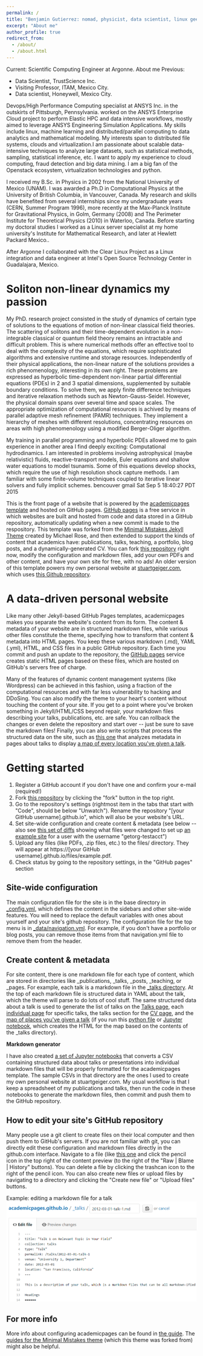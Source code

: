 ```yaml
---
permalink: /
title: "Benjamin Gutierrez: nomad, physicist, data scientist, linux geek"
excerpt: "About me"
author_profile: true
redirect_from: 
  - /about/
  - /about.html
---
```



Current: Scientific Computing Engineer at Argonne. About me
Previous:
 - Data Scientist, TrustScience Inc.
 - Visiting Professor, ITAM, Mexico City.
 - Data scientist, Honeywell, Mexico City.

Devops/High Performance Computing specialist at ANSYS Inc. in the outskirts of Pittsburgh, Pennsylvania. worked on the ANSYS Enterprise Cloud project to perform Elastic HPC and data intensive workflows, mostly aimed to leverage ANSYS Engineering Simulation Applications. My skills include linux, machine learning and distributed/parallel computing to data analytics and mathematical modeling. My interests span to distributed file systems, clouds and virtualization.I am passionate about scalable data-intensive techniques to analyze large datasets, such as statistical methods, sampling, statistical inference, etc. I want to apply my experience to cloud computing, fraud detection and big data mining. I am a big fan of the Openstack ecosystem, virtualization technologies and python.

I received my B.Sc. in Physics in 2002 from the National University of Mexico (UNAM). I was awarded a Ph.D in Computational Physics at the University of British Columbia, in Vancouver, Canada. My research and skills have benefited from several internships since my undergraduate years (CERN, Summer Program 1996), more recently at the Max-Planck Institute for Gravitational Physics, in Golm, Germany (2008) and The Perimeter Institute for Theoretical Physics (2010) in Waterloo, Canada. Before starting my doctoral studies I worked as a Linux server specialist at my home university's Institute for Mathematical Research, and later at Hewlett Packard Mexico..

After Argonne I collaborated with the Clear Linux Project as a Linux integration and data engineer at Intel's Open Source Technology Center in Guadalajara, Mexico.

Soliton non-linear dynamics my passion
======

My PhD. research project consisted in the study of dynamics of certain type of solutions to the equations of motion of non-linear classical field theories. The scattering of solitons and their time-dependent evolution in a non-integrable classical or quantum field theory remains an intractable and difficult problem. This is where numerical methods offer an effective tool to deal with the complexity of the equations, which require sophisticated algorithms and extensive runtime and storage resources. Independently of their physical applications, the non-linear nature of the solutions provides a rich phenomenology, interesting in its own right.
These problems are expressed as hyperbolic time-dependent non-linear partial differential equations (PDEs) in 2 and 3 spatial dimensions, supplemented by suitable  boundary conditions. To solve them, we apply finite difference techniques and iterative relaxation methods such as Newton-Gauss-Seidel. However, the physical domain spans over several time and space scales. The appropriate optimization of computational resources is achived by means of parallel adaptive mesh refinement (PAMR) techniques. They implement a hierarchy of meshes with different resolutions, concentrating resources on areas with high phenomenology using a modified Berger-Oliger algorithm.

My training in parallel programming and hyperbolic PDEs allowed me to gain experience in another area I find deeply exciting: Computational hydrodinamics. I am interested in problems involving astrophysical (maybe relativistic) fluids, reactive-transport models, Euler equations and shallow water equations to model tsunamis. Some of this equations develop shocks, which require the use of high resolution shock capture methods. I am familiar with some finite-volume techniques coupled to iterative linear solvers and fully implicit schemes. bencouver gmail Sat Sep 5 18:40:27 PDT 2015 



This is the front page of a website that is powered by the [academicpages template](https://github.com/academicpages/academicpages.github.io) and hosted on GitHub pages. [GitHub pages](https://pages.github.com) is a free service in which websites are built and hosted from code and data stored in a GitHub repository, automatically updating when a new commit is made to the respository. This template was forked from the [Minimal Mistakes Jekyll Theme](https://mmistakes.github.io/minimal-mistakes/) created by Michael Rose, and then extended to support the kinds of content that academics have: publications, talks, teaching, a portfolio, blog posts, and a dynamically-generated CV. You can fork [this repository](https://github.com/academicpages/academicpages.github.io) right now, modify the configuration and markdown files, add your own PDFs and other content, and have your own site for free, with no ads! An older version of this template powers my own personal website at [stuartgeiger.com](http://stuartgeiger.com), which uses [this Github repository](https://github.com/staeiou/staeiou.github.io).

A data-driven personal website
======
Like many other Jekyll-based GitHub Pages templates, academicpages makes you separate the website's content from its form. The content & metadata of your website are in structured markdown files, while various other files constitute the theme, specifying how to transform that content & metadata into HTML pages. You keep these various markdown (.md), YAML (.yml), HTML, and CSS files in a public GitHub repository. Each time you commit and push an update to the repository, the [GitHub pages](https://pages.github.com/) service creates static HTML pages based on these files, which are hosted on GitHub's servers free of charge.

Many of the features of dynamic content management systems (like Wordpress) can be achieved in this fashion, using a fraction of the computational resources and with far less vulnerability to hacking and DDoSing. You can also modify the theme to your heart's content without touching the content of your site. If you get to a point where you've broken something in Jekyll/HTML/CSS beyond repair, your markdown files describing your talks, publications, etc. are safe. You can rollback the changes or even delete the repository and start over -- just be sure to save the markdown files! Finally, you can also write scripts that process the structured data on the site, such as [this one](https://github.com/academicpages/academicpages.github.io/blob/master/talkmap.ipynb) that analyzes metadata in pages about talks to display [a map of every location you've given a talk](https://academicpages.github.io/talkmap.html).

Getting started
======
1. Register a GitHub account if you don't have one and confirm your e-mail (required!)
1. Fork [this repository](https://github.com/academicpages/academicpages.github.io) by clicking the "fork" button in the top right. 
1. Go to the repository's settings (rightmost item in the tabs that start with "Code", should be below "Unwatch"). Rename the repository "[your GitHub username].github.io", which will also be your website's URL.
1. Set site-wide configuration and create content & metadata (see below -- also see [this set of diffs](http://archive.is/3TPas) showing what files were changed to set up [an example site](https://getorg-testacct.github.io) for a user with the username "getorg-testacct")
1. Upload any files (like PDFs, .zip files, etc.) to the files/ directory. They will appear at https://[your GitHub username].github.io/files/example.pdf.  
1. Check status by going to the repository settings, in the "GitHub pages" section

Site-wide configuration
------
The main configuration file for the site is in the base directory in [_config.yml](https://github.com/academicpages/academicpages.github.io/blob/master/_config.yml), which defines the content in the sidebars and other site-wide features. You will need to replace the default variables with ones about yourself and your site's github repository. The configuration file for the top menu is in [_data/navigation.yml](https://github.com/academicpages/academicpages.github.io/blob/master/_data/navigation.yml). For example, if you don't have a portfolio or blog posts, you can remove those items from that navigation.yml file to remove them from the header. 

Create content & metadata
------
For site content, there is one markdown file for each type of content, which are stored in directories like _publications, _talks, _posts, _teaching, or _pages. For example, each talk is a markdown file in the [_talks directory](https://github.com/academicpages/academicpages.github.io/tree/master/_talks). At the top of each markdown file is structured data in YAML about the talk, which the theme will parse to do lots of cool stuff. The same structured data about a talk is used to generate the list of talks on the [Talks page](https://academicpages.github.io/talks), each [individual page](https://academicpages.github.io/talks/2012-03-01-talk-1) for specific talks, the talks section for the [CV page](https://academicpages.github.io/cv), and the [map of places you've given a talk](https://academicpages.github.io/talkmap.html) (if you run this [python file](https://github.com/academicpages/academicpages.github.io/blob/master/talkmap.py) or [Jupyter notebook](https://github.com/academicpages/academicpages.github.io/blob/master/talkmap.ipynb), which creates the HTML for the map based on the contents of the _talks directory).

**Markdown generator**

I have also created [a set of Jupyter notebooks](https://github.com/academicpages/academicpages.github.io/tree/master/markdown_generator
) that converts a CSV containing structured data about talks or presentations into individual markdown files that will be properly formatted for the academicpages template. The sample CSVs in that directory are the ones I used to create my own personal website at stuartgeiger.com. My usual workflow is that I keep a spreadsheet of my publications and talks, then run the code in these notebooks to generate the markdown files, then commit and push them to the GitHub repository.

How to edit your site's GitHub repository
------
Many people use a git client to create files on their local computer and then push them to GitHub's servers. If you are not familiar with git, you can directly edit these configuration and markdown files directly in the github.com interface. Navigate to a file (like [this one](https://github.com/academicpages/academicpages.github.io/blob/master/_talks/2012-03-01-talk-1.md) and click the pencil icon in the top right of the content preview (to the right of the "Raw | Blame | History" buttons). You can delete a file by clicking the trashcan icon to the right of the pencil icon. You can also create new files or upload files by navigating to a directory and clicking the "Create new file" or "Upload files" buttons. 

Example: editing a markdown file for a talk
![Editing a markdown file for a talk](/images/editing-talk.png)

For more info
------
More info about configuring academicpages can be found in [the guide](https://academicpages.github.io/markdown/). The [guides for the Minimal Mistakes theme](https://mmistakes.github.io/minimal-mistakes/docs/configuration/) (which this theme was forked from) might also be helpful.
